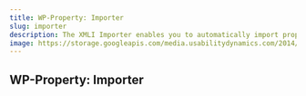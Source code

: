 ```yaml
---
title: WP-Property: Importer
slug: importer
description: The XMLI Importer enables you to automatically import property listings directly into your website. This includes MLS, RETS, XML, CSV formats. Properties are created, merged, removed, or updated according to rules you specify.
image: https://storage.googleapis.com/media.usabilitydynamics.com/2014/10/76a8eb10-wpproperty-extension-importer-icon-300x300.png
---
```


## WP-Property: Importer